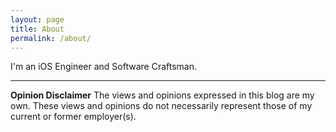 ```yaml
---
layout: page
title: About
permalink: /about/
---
```


I'm an iOS Engineer and Software Craftsman.


---
**Opinion Disclaimer**
The views and opinions expressed in this blog are my own. These views and opinions do not necessarily represent those of my current or former employer(s).
